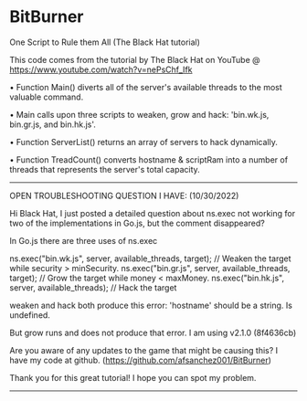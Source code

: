 # BitBurner
One Script to Rule them All (The Black Hat tutorial)

This code comes from the tutorial by The Black Hat on YouTube @ https://www.youtube.com/watch?v=nePsChf_Ifk

• Function Main() diverts all of the server's available threads to the most valuable command.

• Main calls upon three scripts to weaken, grow and hack: 'bin.wk.js, bin.gr.js, and bin.hk.js'.

• Function ServerList() returns an array of servers to hack dynamically.

• Function TreadCount() converts hostname & scriptRam into a number of threads that represents the server's total capacity.

----------------------------------------------------------------------

OPEN TROUBLESHOOTING QUESTION I HAVE: (10/30/2022)

Hi Black Hat, I just posted a detailed question about ns.exec not working for two of the implementations in Go.js, but the comment disappeared? 

In Go.js there are three uses of ns.exec

ns.exec("bin.wk.js", server, available_threads, target); // Weaken the target while security > minSecurity.
ns.exec("bin.gr.js", server, available_threads, target); // Grow the target while money < maxMoney.	
ns.exec("bin.hk.js", server, available_threads); // Hack the target

weaken and hack both produce this error: 'hostname' should be a string. Is undefined.

But grow runs and does not produce that error. I am using v2.1.0 (8f4636cb)

Are you aware of any updates to the game that might be causing this? I have my code at github. (https://github.com/afsanchez001/BitBurner)

Thank you for this great tutorial! I hope you can spot my problem.

----------------------------------------------------------------------
